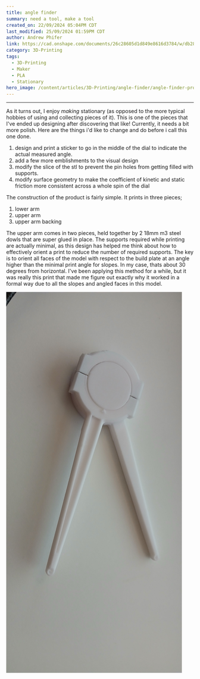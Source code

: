 ```yaml
---
title: angle finder
summary: need a tool, make a tool
created_on: 22/09/2024 05:04PM CDT
last_modified: 25/09/2024 01:59PM CDT
author: Andrew Phifer
link: https://cad.onshape.com/documents/26c28605d1d849e8616d3784/w/db288bf0403b9a11bb00869f/e/09b4e16593d2ef1891f72c1d
category: 3D-Printing
tags:
  - 3D-Printing
  - Maker
  - PLA
  - Stationary
hero_image: /content/articles/3D-Printing/angle-finder/angle-finder-prototype.jpg
---
```


----

As it turns out, I enjoy *making* stationary (as opposed to the more typical hobbies of using and collecting pieces of it).  This is one of the pieces that I've ended up designing after discovering that like!  Currently, it needs a bit more polish.  Here are the things i'd like to change and do before i call this one done.

1. design and print a sticker to go in the middle of the dial to indicate the actual measured angle.
2. add a few more emblishments to the visual design
3. modify the slice of the stl to prevent the pin holes from getting filled with supports.
4. modify surface geometry to make the coefficient of kinetic and static friction more consistent across a whole spin of the dial


The construction of the product is fairly simple.  It prints in three pieces;

1. lower arm
2. upper arm 
3. upper arm backing

The upper arm comes in two pieces, held together by 2 18mm m3 steel dowls that are super glued in place.  The supports required while printing are actually minimal, as this design has helped me think about how to effectively orient a print to reduce the number of required supports.  The key is to orient all faces of the model with respect to the build plate at an angle higher than the minimal print angle for slopes.  In my case, thats about 30 degrees from horizontal.  I've been applying this method for a while, but it was really this print that made me figure out exactly why it worked in a formal way due to all the slopes and angled faces in this model.  

![prototype](/content/articles/3D-Printing/angle-finder/angle-finder-prototype.jpg)